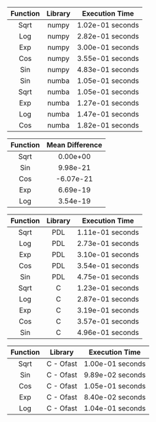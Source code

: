 

|Function|Library|Execution Time    |
|:------:|:-----:|:----------------:|
|   Sqrt | numpy |  1.02e-01 seconds|
|    Log | numpy |  2.82e-01 seconds|
|    Exp | numpy |  3.00e-01 seconds|
|    Cos | numpy |  3.55e-01 seconds|
|    Sin | numpy |  4.83e-01 seconds|
|    Sin | numba |  1.05e-01 seconds|
|   Sqrt | numba |  1.05e-01 seconds|
|    Exp | numba |  1.27e-01 seconds|
|    Log | numba |  1.47e-01 seconds|
|    Cos | numba |  1.82e-01 seconds|

|Function|Mean Difference    |
|:------:|:----------------:|
|Sqrt| 0.00e+00|
|Sin| 9.98e-21|
|Cos| -6.07e-21|
|Exp| 6.69e-19|
|Log| 3.54e-19|

|Function|Library|Execution Time    |
|:------:|:-----:|:----------------:|
|     Sqrt | PDL | 1.11e-01 seconds|
|     Log  | PDL | 2.73e-01 seconds|
|     Exp  | PDL | 3.10e-01 seconds|
|     Cos  | PDL | 3.54e-01 seconds|
|     Sin  | PDL | 4.75e-01 seconds|
|Sqrt | C | 1.23e-01 seconds|
|Log | C | 2.87e-01 seconds|
|Exp | C | 3.19e-01 seconds|
|Cos | C | 3.57e-01 seconds|
|Sin | C | 4.96e-01 seconds|

|Function|Library|Execution Time    |
|:------:|:-----:|:----------------:|
|Sqrt | C - Ofast| 1.00e-01 seconds|
|Sin | C - Ofast| 9.89e-02 seconds|
|Cos | C - Ofast| 1.05e-01 seconds|
|Exp | C - Ofast| 8.40e-02 seconds|
|Log | C - Ofast| 1.04e-01 seconds|


